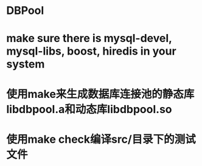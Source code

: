 
DBPool
======

make sure there is mysql-devel, mysql-libs, boost, hiredis in your system
======

使用make来生成数据库连接池的静态库libdbpool.a和动态库libdbpool.so
======
使用make check编译src/目录下的测试文件
======
